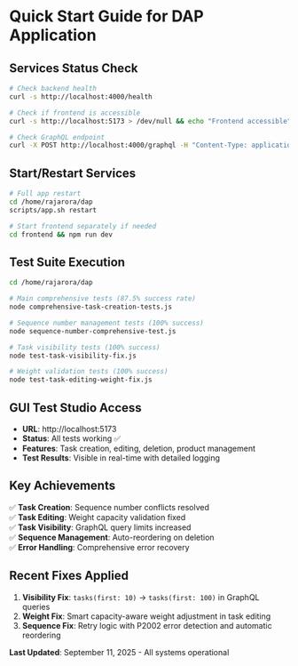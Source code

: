 # Quick Start Guide for DAP Application

## Services Status Check
```bash
# Check backend health
curl -s http://localhost:4000/health

# Check if frontend is accessible  
curl -s http://localhost:5173 > /dev/null && echo "Frontend accessible" || echo "Frontend not running"

# Check GraphQL endpoint
curl -X POST http://localhost:4000/graphql -H "Content-Type: application/json" -d '{"query":"query{__typename}"}'
```

## Start/Restart Services
```bash
# Full app restart
cd /home/rajarora/dap
scripts/app.sh restart

# Start frontend separately if needed
cd frontend && npm run dev
```

## Test Suite Execution  
```bash
cd /home/rajarora/dap

# Main comprehensive tests (87.5% success rate)
node comprehensive-task-creation-tests.js

# Sequence number management tests (100% success)
node sequence-number-comprehensive-test.js  

# Task visibility tests (100% success)
node test-task-visibility-fix.js

# Weight validation tests (100% success)
node test-task-editing-weight-fix.js
```

## GUI Test Studio Access
- **URL**: http://localhost:5173
- **Status**: All tests working ✅
- **Features**: Task creation, editing, deletion, product management
- **Test Results**: Visible in real-time with detailed logging

## Key Achievements
✅ **Task Creation**: Sequence number conflicts resolved  
✅ **Task Editing**: Weight capacity validation fixed  
✅ **Task Visibility**: GraphQL query limits increased  
✅ **Sequence Management**: Auto-reordering on deletion  
✅ **Error Handling**: Comprehensive error recovery  

## Recent Fixes Applied
1. **Visibility Fix**: `tasks(first: 10)` → `tasks(first: 100)` in GraphQL queries
2. **Weight Fix**: Smart capacity-aware weight adjustment in task editing  
3. **Sequence Fix**: Retry logic with P2002 error detection and automatic reordering

**Last Updated**: September 11, 2025 - All systems operational
